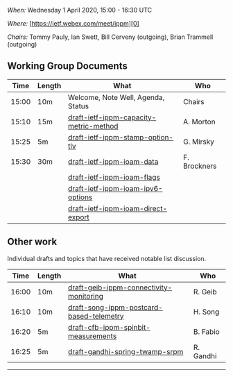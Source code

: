 *When:*   Wednesday 1 April 2020, 15:00 - 16:30 UTC

*Where:*  [https://ietf.webex.com/meet/ippm][0]

*Chairs:* Tommy Pauly, Ian Swett, Bill Cerveny (outgoing), Brian Trammell (outgoing)

## Working Group Documents

| Time    | Length | What                                        | Who          |
|---------|--------|---------------------------------------------|--------------|
| 15:00   | 10m    | Welcome, Note Well, Agenda, Status          | Chairs       |
| 15:10   | 15m    | [draft-ietf-ippm-capacity-metric-method][1] | A. Morton    |
| 15:25   | 5m     | [draft-ietf-ippm-stamp-option-tlv][2]       | G. Mirsky    |
| 15:30   | 30m    | [draft-ietf-ippm-ioam-data][3]              | F. Brockners |
|         |        | [draft-ietf-ippm-ioam-flags][4]             |              |
|         |        | [draft-ietf-ippm-ioam-ipv6-options][5]      |              |
|         |        | [draft-ietf-ippm-ioam-direct-export][6]     |              |

## Other work

Individual drafts and topics that have received notable list discussion.

| Time    | Length | What                                           | Who           |
|---------|--------|------------------------------------------------|---------------|
| 16:00   | 10m    | [draft-geib-ippm-connectivity-monitoring][7]   | R. Geib       |
| 16:10   | 10m    | [draft-song-ippm-postcard-based-telemetry][8] | H. Song       |
| 16:20   | 5m    | [draft-cfb-ippm-spinbit-measurements][9]   | B. Fabio     |
| 16:25   | 5m    | [draft-gandhi-spring-twamp-srpm][10] | R. Gandhi       |

- - -

[0]: https://ietf.webex.com/meet/ippm

[1]: https://tools.ietf.org/html/draft-ietf-ippm-capacity-metric-method
[2]: https://tools.ietf.org/html/draft-ietf-ippm-stamp-option-tlv
[3]: https://tools.ietf.org/html/draft-ietf-ippm-ioam-data
[4]: https://tools.ietf.org/html/draft-ietf-ippm-ioam-flags
[5]: https://tools.ietf.org/html/draft-ietf-ippm-ioam-ipv6-options
[6]: https://tools.ietf.org/html/draft-ietf-ippm-ioam-direct-export
[7]: https://tools.ietf.org/html/draft-geib-ippm-connectivity-monitoring
[8]: https://tools.ietf.org/html/draft-song-postcard-based-telemetry
[9]: https://tools.ietf.org/html/draft-cfb-ippm-spinbit-measurements
[10]: https://tools.ietf.org/html/draft-gandhi-spring-twamp-srpm
